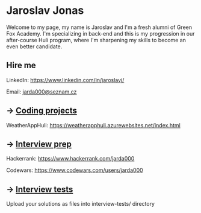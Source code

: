 # Jaroslav Jonas

Welcome to my page, my name is Jaroslav and I'm a fresh alumni of Green Fox Academy. I'm specializing in back-end and this is my progression in our after-course Huli program, where I'm sharpening my skills to become an even better candidate.

## Hire me
LinkedIn: https://www.linkedin.com/in/jaroslavj/

Email: jarda000@seznam.cz

## &rarr; [Coding projects](https://github.com/green-fox-academy/definitions/tree/master/project-phase/huli/coding-projects)
WeatherAppHuli: https://weatherapphuli.azurewebsites.net/index.html

## &rarr; [Interview prep](https://github.com/green-fox-academy/teaching-materials/tree/master/interview)

Hackerrank: https://www.hackerrank.com/jarda000

Codewars: https://www.codewars.com/users/jarda000

## &rarr; [Interview tests](https://github.com/green-fox-academy/teaching-materials/tree/master/project-phase/tech-interview-tests)
Upload your solutions as files into interview-tests/ directory


